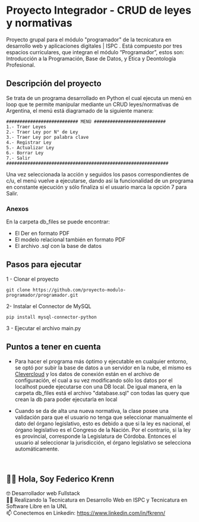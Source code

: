 # Proyecto Integrador - CRUD de leyes y normativas 

Proyecto grupal para el módulo "programador" de la tecnicatura en desarrollo web y aplicaciones digitales | ISPC . Está compuesto por tres espacios curriculares, que integran el módulo “Programador”, estos son: Introducción a la Programación, Base de Datos, y Ética y Deontología
Profesional.

## Descripción del proyecto 

Se trata de un programa desarrollado en Python el cual ejecuta un menú en loop que te permite manipular mediante un CRUD leyes/normativas de Argentina, el menú está diagramado de la siguiente manera:

```
########################### MENÚ ###########################
1.- Traer Leyes
2.- Traer Ley por N° de Ley
3.- Traer Ley por palabra clave
4.- Registrar Ley
5.- Actualizar Ley
6.- Borrar Ley
7.- Salir
#############################################################
```

Una vez seleccionada la acción y seguidos los pasos correspondientes de c/u, el menú vuelve a ejecutarse, dando así la funcionalidad de un programa en constante ejecución y sólo finaliza si el usuario marca la opción 7 para Salir.

### Anexos
En la carpeta db_files se puede encontrar:

- El Der en formato PDF
- El modelo relacional también en formato PDF
- El archivo .sql con la base de datos

## Pasos para ejecutar

1 - Clonar el proyecto

`git clone https://github.com/proyecto-modulo-programador/programador.git`

2- Instalar el Connector de MySQL

` pip install mysql-connector-python ` 

3 - Ejecutar el archivo main.py

## Puntos a tener en cuenta

- Para hacer el programa más óptimo y ejecutable en cualquier entorno, se optó por subir la base de datos a un servidor en la nube, el mismo es [Clevercloud](https://www.clever-cloud.com/) y los datos de conexión están en el archivo de configuración, el cual a su vez modificando sólo los datos por el localhost puede ejecutarse con una DB local. De igual manera, en la carpeta db_files está el archivo "database.sql" con todas las query que crean la db para poder ejecutarla en local

- Cuando se da de alta una nueva normativa, la clase posee una validación para que el usuario no tenga que seleccionar manualmente el dato del órgano legislativo, esto es debido a que si la ley es nacional, el órgano legislativo es el Congreso de la Nación. Por el contrario, si la ley es provincial, corresponde la Legislatura de Córdoba. Entonces el usuario al seleccionar la jurisdicción, el órgano legislativo se selecciona automáticamente.


<br>

## 🙋‍♂️ Hola, Soy Federico Krenn
:nerd_face: Desarrollador web Fullstack
<br>
👨‍🎓 Realizando la Tecnicatura en Desarrollo Web en ISPC y Tecnicatura en Software Libre en la UNL
<br>
📫 Conectemos en Linkedin: https://www.linkedin.com/in/fkrenn/
